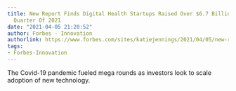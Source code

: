 ```yaml
---
title: New Report Finds Digital Health Startups Raised Over $6.7 Billion In The First
  Quarter Of 2021
date: "2021-04-05 21:20:52"
author: Forbes - Innovation
authorlink: https://www.forbes.com/sites/katiejennings/2021/04/05/new-report-finds-digital-health-startups-raised-over-67-billion-in-the-first-quarter-of-2021/
tags:
- Forbes-Innovation
---
```

The Covid-19 pandemic fueled mega rounds as investors look to scale adoption of new technology.